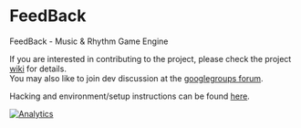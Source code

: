 FeedBack
========

FeedBack - Music &amp; Rhythm Game Engine

If you are interested in contributing to the project, please check the project [wiki](https://github.com/FeedBackDevs/feedback/wiki) for details.  
You may also like to join dev discussion at the [googlegroups forum](https://groups.google.com/forum/#!forum/feedback-dev).

Hacking and environment/setup instructions can be found [here](https://github.com/FeedBackDevs/feedback/wiki/Dev-Environment).

[![Analytics](https://ga-beacon.appspot.com/UA-46856606-1/feedback/readme)](https://github.com/igrigorik/ga-beacon)
